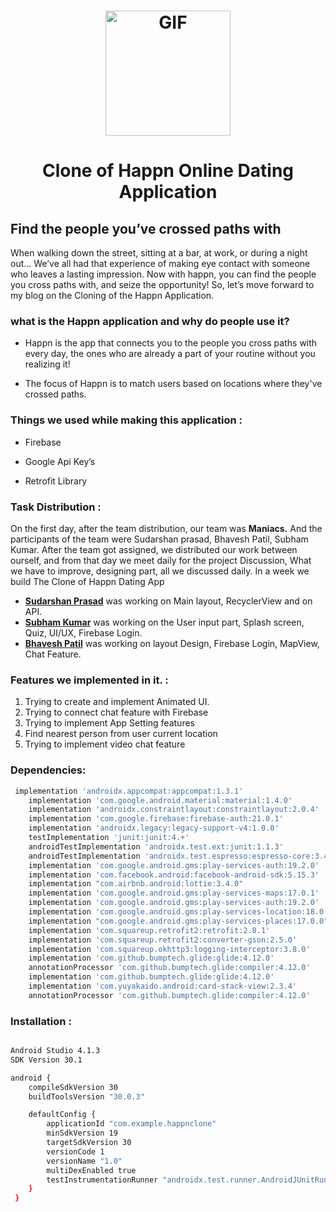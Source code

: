 <h1 align="center"> <img alt="GIF" src="https://github.com/bhaveshppatil/Happn/blob/master/Happn%20Screenshot's/happnIcon.jpeg" width = 200/></h1>

<h1 align="center"> Clone of Happn Online Dating Application </h1>
<p align="center"></p>

<h2 align="left"> Find the people you’ve crossed paths with </h2>

When walking down the street, sitting at a bar, at work, or during a night out… We’ve all had that experience of making eye contact with someone who leaves a lasting impression. 
Now with happn, you can find the people you cross paths with, and seize the opportunity!
So, let’s move forward to my blog on the Cloning of the Happn Application.

<h3 align="left">what is the Happn application and why do people use it? </h3>

- Happn is the app that connects you to the people you cross paths with every day, the ones who are already a part of your routine without you realizing it!

- The focus of Happn is to match users based on locations where they've crossed paths.

<h3 align="left">Things we used while making this application : </h3>

-  Firebase

-  Google Api Key’s

-  Retrofit Library

<h3 align="left">Task Distribution : </h3>

On the first day, after the team distribution, our team was **Maniacs.** And the participants of the team were Sudarshan prasad, Bhavesh Patil, Subham Kumar. After the team got assigned, we distributed our work between ourself, 
and from that day we meet daily for the project Discussion, What we have to improve, designing part, all we discussed daily. In a week we build The Clone of Happn Dating App


- **[Sudarshan Prasad](https://github.com/SudarshanDPrasad)** was working on Main layout, RecyclerView and on API.
- **[Subham Kumar](https://github.com/loganrv10)** was working on the User input part, Splash screen, Quiz, UI/UX, Firebase Login.
- **[Bhavesh Patil](https://github.com/bhaveshppatil)** was working on layout Design, Firebase Login, MapView, Chat Feature. 

<h3 align="left">Features we implemented in it. : </h3>

1.	Trying to create and implement Animated UI. 
2.	Trying to connect chat feature with Firebase
3.	Trying to implement App Setting features
4.	Find nearest person from user current location
5.	Trying to implement video chat feature

### Dependencies:

```bash
 implementation 'androidx.appcompat:appcompat:1.3.1'
    implementation 'com.google.android.material:material:1.4.0'
    implementation 'androidx.constraintlayout:constraintlayout:2.0.4'
    implementation 'com.google.firebase:firebase-auth:21.0.1'
    implementation 'androidx.legacy:legacy-support-v4:1.0.0'
    testImplementation 'junit:junit:4.+'
    androidTestImplementation 'androidx.test.ext:junit:1.1.3'
    androidTestImplementation 'androidx.test.espresso:espresso-core:3.4.0'
    implementation 'com.google.android.gms:play-services-auth:19.2.0'
    implementation 'com.facebook.android:facebook-android-sdk:5.15.3'
    implementation "com.airbnb.android:lottie:3.4.0"
    implementation 'com.google.android.gms:play-services-maps:17.0.1'
    implementation 'com.google.android.gms:play-services-auth:19.2.0'
    implementation 'com.google.android.gms:play-services-location:18.0.0'
    implementation "com.google.android.gms:play-services-places:17.0.0"
    implementation 'com.squareup.retrofit2:retrofit:2.8.1'
    implementation 'com.squareup.retrofit2:converter-gson:2.5.0'
    implementation 'com.squareup.okhttp3:logging-interceptor:3.8.0'
    implementation 'com.github.bumptech.glide:glide:4.12.0'
    annotationProcessor 'com.github.bumptech.glide:compiler:4.12.0'
    implementation 'com.github.bumptech.glide:glide:4.12.0'
    implementation 'com.yuyakaido.android:card-stack-view:2.3.4'
    annotationProcessor 'com.github.bumptech.glide:compiler:4.12.0'
```


### Installation :

```bash

Android Studio 4.1.3
SDK Version 30.1

android {
    compileSdkVersion 30
    buildToolsVersion "30.0.3"

    defaultConfig {
        applicationId "com.example.happnclone"
        minSdkVersion 19
        targetSdkVersion 30
        versionCode 1
        versionName "1.0"
        multiDexEnabled true
        testInstrumentationRunner "androidx.test.runner.AndroidJUnitRunner"
    }
 }

```

